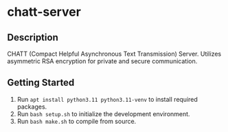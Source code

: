 # chatt-server
## Description
CHATT (Compact Helpful Asynchronous Text Transmission) Server. Utilizes asymmetric RSA encryption for private and secure communication.
## Getting Started
1. Run ```apt install python3.11 python3.11-venv``` to install required packages.
2. Run ```bash setup.sh``` to initialize the development environment.
3. Run ```bash make.sh``` to compile from source.